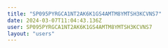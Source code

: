 ```yaml
---
title: "SP095PYRGCA1NT2AK6K1GS4AMTM8YMTSH3KCVNS7"
date: 2024-03-07T11:04:43.136Z
user: SP095PYRGCA1NT2AK6K1GS4AMTM8YMTSH3KCVNS7
layout: "users"
---
```

    
